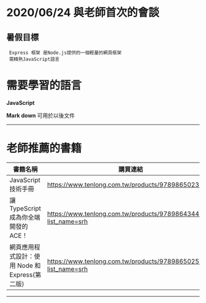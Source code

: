 # 2020/06/24 與老師首次的會談
## 暑假目標
     Express 框架 是Node.js提供的一個輕量的網頁框架
     需精熟JavaScript語言

# 需要學習的語言
**JavaScript**

**Mark down** 
可用於以後文件

---
# 老師推薦的書籍

書籍名稱 | 購買連結 |
-------- | -------- |
JavaScript 技術手冊     | https://www.tenlong.com.tw/products/9789865023188     |
讓 TypeScript 成為你全端開發的 ACE！     | https://www.tenlong.com.tw/products/9789864344895?list_name=srh    |
網頁應用程式設計：使用 Node 和 Express(第二版)     | https://www.tenlong.com.tw/products/9789865025311?list_name=srh    |

---
